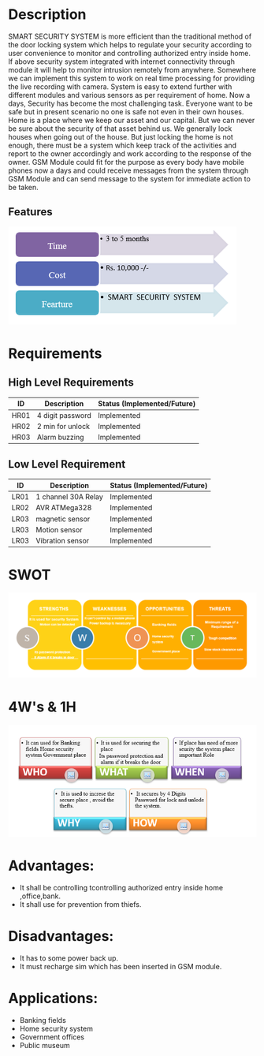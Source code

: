 # Description
   SMART SECURITY SYSTEM  is  more  efficient than  the traditional  method  of  the  door  locking  system  which  helps  to regulate  your  security  according  to  user  convenience  to monitor  and  controlling  authorized  entry  inside  home.  If above  security  system  integrated  with  internet  connectivity through   module  it  will  help  to  monitor  intrusion remotely  from  anywhere.  Somewhere  we  can  implement  this system  to  work  on  real  time  processing  for  providing  the  live recording  with  camera.  System is  easy  to  extend  further  with different  modules  and  various  sensors  as  per  requirement  of home.
Now a days, Security has become the most challenging task. Everyone want to be safe but in present scenario no one is safe not even in their own houses. Home is a place where we keep our asset and our capital. But we can never be sure about the security of that asset behind us. We generally lock houses when going out of the house. But just locking the home is not enough, there must be a system which keep track of the activities and report to the owner accordingly and work according to the response of the owner. GSM Module could fit for the purpose as every body have mobile phones now a days and could receive messages from the system through GSM Module and can send message to the system for immediate action to be taken.
 ## Features
 
   ![TIME,COST ,FEATURE](https://github.com/rajprasanth27k/M2-EmbSys/blob/c4db32a6fc9b397cf7379a1f2694aa97a44c0037/Project/1_Requirements/TIME,COST%20,FEATURE.PNG)
# Requirements
## High Level Requirements
| ID | Description | Status (Implemented/Future) |
| --- | --- | --- |
| HR01 | 4 digit password  | Implemented |
| HR02 | 2 min for unlock | Implemented |
| HR03 | Alarm buzzing  | Implemented |



## Low Level Requirement
| ID | Description | Status (Implemented/Future) |
| --- | --- | --- |
| LR01 | 1 channel 30A Relay| Implemented |
| LR02 | AVR ATMega328 | Implemented |
| LR03 | magnetic sensor | Implemented |
| LR03 | Motion sensor | Implemented |
| LR03 | Vibration sensor | Implemented |



# SWOT
  ![SWOT](https://github.com/rajprasanth27k/M2-EmbSys/blob/c4db32a6fc9b397cf7379a1f2694aa97a44c0037/Project/1_Requirements/SWOT.PNG)
# 4W's & 1H
 ![4W1H](https://github.com/rajprasanth27k/M2-EmbSys/blob/c4db32a6fc9b397cf7379a1f2694aa97a44c0037/Project/1_Requirements/4W1H.PNG)



# Advantages:
  * It shall be controlling tcontrolling  authorized  entry  inside  home ,office,bank.
  *	It shall use for  prevention from thiefs. 
# Disadvantages:
*	It has to some power back up.
* It must recharge sim which has been inserted in GSM module. 

# Applications:
* Banking fields
* Home security system
* Government offices
* Public museum

